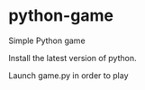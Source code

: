 # python-game
Simple Python game

Install the latest version of python.

Launch game.py in order to play

